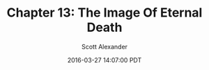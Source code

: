 ---
layout: chapter
title: "Chapter 13: The Image Of Eternal Death"
author: Scott Alexander
description: http://unsongbook.com/chapter-13-the-image-of-eternal-death/
date: 2016-03-27 14:07:00 PDT
length: 4183034
duration: 1046
guid: chapter-13-the-image-of-eternal-death
---